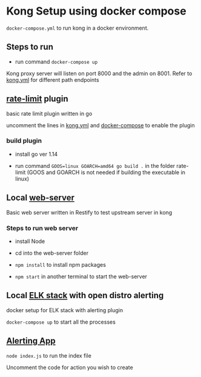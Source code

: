 # Kong Setup using docker compose

``docker-compose.yml`` to run kong in a docker environment.

## Steps to run

* run command ``docker-compose up``

Kong proxy server will listen on port 8000 and the admin on 8001. Refer to [kong.yml](./kong.yml) for different path endpoints

## [rate-limit](./rate-limit) plugin

basic rate limit plugin written in go

uncomment the lines in [kong.yml](./kong.yml) and [docker-compose](./docker-compose.yml) to enable the plugin

### build plugin

* install go ver 1.14

* run command ``GOOS=linux GOARCH=amd64 go build .`` in the folder rate-limit (GOOS and GOARCH is not needed if building the executable in linux)

## Local [web-server](./web-server)

Basic web server written in Restify to test upstream server in kong

### Steps to run web server

* install Node

* cd into the web-server folder

* ``npm install`` to install npm packages

* ``npm start`` in another terminal to start the web-server

## Local [ELK stack](./alerting) with open distro alerting

docker setup for ELK stack with alerting plugin

``docker-compose up`` to start all the processes

## [Alerting App](./es-alerts)

``node index.js`` to run the index file

Uncomment the code for action you wish to create
